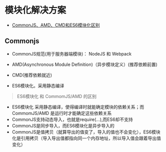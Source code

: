 # 模块化解决方案

- [CommonJS、AMD、CMD和ES6模块化区别](https://www.cnblogs.com/mengfangui/p/9067111.html)

## Commonjs

- CommonJS规范(用于服务器端模块)： NodeJS 和 Webpack
- AMD(Asynchronous Module Definition)（异步模块定义）(推荐依赖前置)
- CMD(推荐依赖就近)

- ES6模块化。采用静态编译

> ES6模块化 和 CommomJS/AMD 的区别

- ES6模块化 采用静态编译，使得编译时就能确定模块的依赖关系；而 CommomJS/AMD 是运行时才能确定这些依赖关系
- CommonJS支持动态导入，也就是require(...),而ES6却不支持
- CommonJS是同步导入，而ES6模块化是异步导入的
- CommonJS是值拷贝（就算导出的值变了，导入的值也不会变化），ES6模块化是引用拷贝（导入导出值都指向同一个内存地址，所以导入值会跟着导出值变化）
